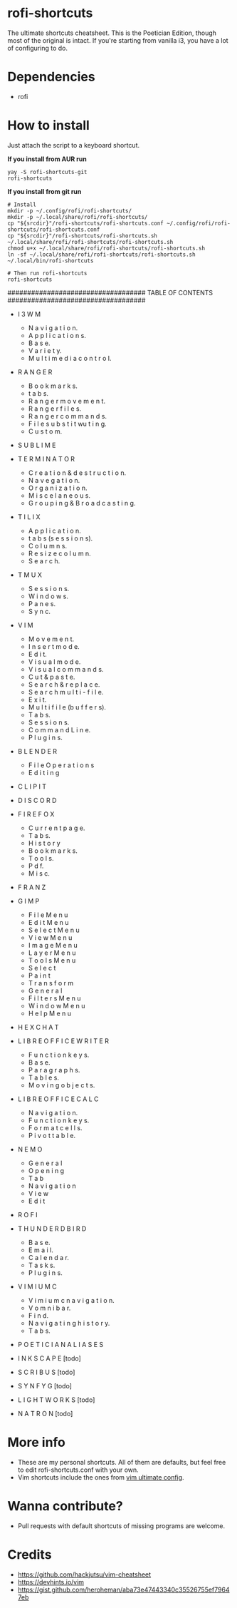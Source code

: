 # rofi-shortcuts
The ultimate shortcuts cheatsheet.
This is the Poetician Edition, though most of the original is intact.
If you're starting from vanilla i3, you have a lot of configuring to do.

Dependencies
==========

  * rofi

How to install
==========
Just attach the script to a keyboard shortcut.

**If you install from AUR run**

    yay -S rofi-shortcuts-git
    rofi-shortcuts

**If you install from git run**

    # Install
    mkdir -p ~/.config/rofi/rofi-shortcuts/
    mkdir -p ~/.local/share/rofi/rofi-shortcuts/
    cp "${srcdir}"/rofi-shortcuts/rofi-shortcuts.conf ~/.config/rofi/rofi-shortcuts/rofi-shortcuts.conf
    cp "${srcdir}"/rofi-shortcuts/rofi-shortcuts.sh ~/.local/share/rofi/rofi-shortcuts/rofi-shortcuts.sh
    chmod u+x ~/.local/share/rofi/rofi-shortcuts/rofi-shortcuts.sh
    ln -sf ~/.local/share/rofi/rofi-shortcuts/rofi-shortcuts.sh ~/.local/bin/rofi-shortcuts

    # Then run rofi-shortcuts
    rofi-shortcuts


################################### TABLE OF CONTENTS ###################################
* I 3 W M
  - N a v i g a t i o n.
  - A p p l i c a t i o n s.
  - B a s e.
  - V a r i e t y.
  - M u l t i m e d i a  c o n t r o l.
* R A N G E R
  - B o o k m a r k s.
  - t a b s.
  - R a n g e r  m o v e m e n t.
  - R a n g e r  f i l e s.
  - R a n g e r  c o m m a n d s.
  - F i l e  s u b s t i t wu t i n g.
  - C u s t o m.
* S U B L I M E
* T E R M I N A T O R
  - C r e a t i o n  &  d e s t r u c t i o n.
  - N a v e g a t  i o n.
  - O r g a n i z a t i o n.
  - M i s c e l a n e o u s.
  - G r o u p i n g  &  B r o a d c a s t i n g.
* T I L I X
  - A p p l i c a t i o n.
  - t a b s (s e s s i o n s).
  - C o l u m n s.
  - R e s i z e  c o l u m n.
  - S e a r c h.
* T M U X
  - S e s s i o n s.
  - W i n d o w s.
  - P a n e s.
  - S y n c.
* V I M
  - M o v e m e n t.
  - I n s e r t  m o d e.
  - E d i t.
  - V i s u a l  m o d e.
  - V i s u a l  c o m m a n d s.
  - C u t  &  p a s t e.
  - S e a r c h  &  r e p l a c e.
  - S e a r c h  m u l t i - f i l e.
  - E x i t.
  - M u l t i  f i l e   (b u f f e r s).
  - T a b s.
  - S e s s i o n s.
  - C o m m a n d  L i n e.
  - P l u g i n s.
* B L E N D E R
  - F i l e   O p e r a t i o n s
  - E d i t i n g
* C L I P I T
* D I S C O R D
* F I R E F O X
  - C u r r e n t  p a g e.
  - T a b s.
  - H i s t o r y
  - B o o k m a r k s.
  - T o o l s.
  - P d f.
  - M i s c.
* F R A N Z
* G I M P
  - F i l e   M e n u
  - E d i t   M e n u
  - S e l e c t   M e n u
  - V i e w   M e n u
  - I m a g e   M e n u
  - L a y e r   M e n u
  - T o o l s   M e n u
   - S e l e c t
   - P a i n t
   - T r a n s f o r m
  - G e n e r a l
  - F i l t e r s   M e n u
  - W i n d o w   M e n u
  - H e l p   M e n u
* H E X C H A T
* L I B R E O F F I C E  W R I T E R
  - F u n c t i o n  k e y s.
  - B a s e.
  - P a r a g r a p h s.
  - T a b l e s.
  - M o v i n g  o b j e c t s.
* L I B R E O F F I C E  C A L C
  - N a v i g a t i o n.
  - F u n c t i o n  k e y s.
  - F o r m a t  c e l l s.
  - P i v o t  t a b l e.
* N E M O
  - G e n e r a l
  - O p e n i n g
  - T a b
  - N a v i g a t i o n
  - V i e w
  - E d i t
* R O F I
* T H U N D E R D B I R D
  - B a s e.
  - E m a i l.
  - C a l e n d a r.
  - T a s k s.
  - P l u g i n s.
* V I M I U M C
  - V i m i u m c  n a v i g a t i o n.
  - V o m n i b a r.
  - F i n d.
  - N a v i g a t i n g  h i s t o r y.
  - T a b s.

* P O E T I C I A N   A L I A S E S

* I N K S C A P E [todo]
* S C R I B U S [todo]
* S Y N F Y G  [todo]
* L I G H T W O R K S [todo]
* N A T R O N [todo]


More info
==========
* These are my personal shortcuts. All of them are defaults, but feel free to edit rofi-shortcuts.conf with your own.
* Vim shortcuts include the ones from [vim ultimate config](https://github.com/amix/vimrc).

Wanna contribute?
==========
* Pull requests with default shortcuts of missing programs are welcome.

Credits
==========
* https://github.com/hackjutsu/vim-cheatsheet
* https://devhints.io/vim
* https://gist.github.com/heroheman/aba73e47443340c35526755ef79647eb

